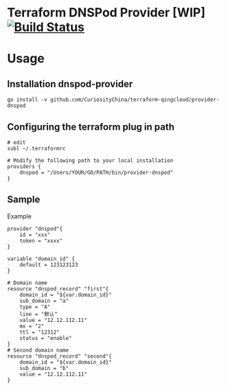 # Terraform DNSPod Provider [WIP] [![Build Status](https://travis-ci.org/CuriosityChina/terraform-dnspod.svg?branch=master)](https://travis-ci.org/CuriosityChina/terraform-dnspod)

# Usage

## Installation dnspod-provider
```
go install -v github.com/CuriosityChina/terraform-qingcloud/provider-dnspod
```

## Configuring the terraform plug in path

```
# edit
subl ~/.terraformrc

# Modify the following path to your local installation
providers {
	dnspod = "/Users/YOUR/GO/PATH/bin/provider-dnspod"
}
```

## Sample
Example
```
provider "dnspod"{
	id = "xxx"
	token = "xxxx"
}

variable "domain_id" {
	default = 123123123
}

# Domain name
resource "dnspod_record" "first"{
	domain_id = "${var.domain_id}"
	sub_domain = "a"
	type = "A"
	line = "默认"
	value = "12.12.112.11"
	mx = "2"
	ttl = "12312"
	status = "enable"
}
# Second domain name
resource "dnspod_record" "second"{
	domain_id = "${var.domain_id}"
	sub_domain = "b"
	value = "12.12.112.11"
}
```
